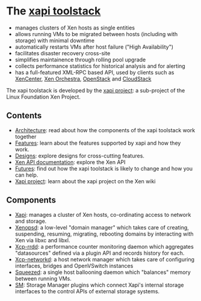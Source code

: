 The [xapi toolstack](http://www.xenproject.org/developers/teams/xapi.html)
==========================================================================

- manages clusters of Xen hosts as single entities
- allows running VMs to be migrated between hosts (including with storage)
  with minimal downtime
- automatically restarts VMs after host failure ("High Availability")
- facilitates disaster recovery cross-site
- simplifies maintainence through rolling pool upgrade
- collects performance statistics for historical analysis and for alerting
- has a full-featured XML-RPC based API, used by clients such as
  [XenCenter](https://github.com/xenserver/xenadmin),
  [Xen Orchestra](https://xen-orchestra.com),
  [OpenStack](http://www.openstack.org)
  and [CloudStack](http://cloudstack.apache.org)

The xapi toolstack is developed by the
[xapi project](http://www.xenproject.org/developers/teams/xapi.html):
a sub-project of the Linux Foundation Xen Project.

Contents
--------

- [Architecture](doc/architecture/README.md): read about how the components of the
  xapi toolstack work together
- [Features](doc/features/README.md): learn about the features supported by xapi and
  how they work.
- [Designs](doc/designs/README.md): explore designs for cross-cutting features.
- [Xen API documentation](https://xapi-project.github.io/xen-api/): explore
  the Xen API
- [Futures](doc/futures/README.md): find out how the xapi toolstack is likely to change and
  how you can help.
- [Xapi project](http://wiki.xenproject.org/wiki/XAPI): learn about the xapi project
  on the Xen wiki

Components
----------
- [Xapi](https://github.com/xapi-project/xen-api/tree/master/doc): manages a cluster
  of Xen hosts, co-ordinating access to network and storage.
- [Xenopsd](https://github.com/xapi-project/xenopsd/tree/master/doc): a low-level
  "domain manager" which takes care of creating, suspending, resuming, migrating,
  rebooting domains by interacting with Xen via libxc and libxl.
- [Xcp-rrdd](https://github.com/xapi-project/xcp-rrdd/tree/master/doc): a
  performance counter monitoring daemon which aggregates "datasources" defined
  via a plugin API and records history for each.
- [Xcp-networkd](https://github.com/xapi-project/xcp-networkd/tree/master/doc):
  a host network manager which takes care of configuring interfaces, bridges
  and OpenVSwitch instances
- [Squeezed](https://github.com/xapi-project/squeezed/tree/master/doc): a single
  host ballooning daemon which "balances" memory between running VMs.
- [SM](https://github.com/xapi-project/sm/tree/master/doc): Storage Manager
  plugins which connect Xapi's internal storage interfaces to the control
  APIs of external storage systems.
